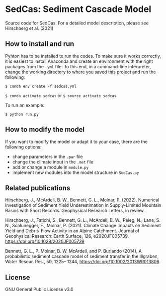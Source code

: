 # SedCas: Sediment Cascade Model

Source code for SedCas. For a detailed model description, please see Hirschberg et al. (2021)

## How to install and run

Pyhton has to be installed to run the codes. To make sure it works correctly, it is easiest to install Anaconda and create an environment with the right packages from the `.yml` file. To this end, in a command-line interpreter, change the working directory to where you saved this project and run the following:

`$ conda env create -f sedcas.yml`

`$ conda activate sedcas` or `$ source activate sedcas`

To run an example:

`$ python run.py`

## How to modify the model

If you want to modify the model or adapt it to your case, there are the following options:

- change parameters in the `.par` file
- change the climate input in the `.met` file
- add or change a module in `module.py`
- implement new modules into the model structure in `SedCas.py`

## Related publications

Hirschberg, J., McArdell, B. W., Bennett, G. L., Molnar, P. (2022). Numerical Investigation of Sediment Yield Underestimation in Supply-Limited Mountain Basins with Short Records. Geophysical Research Letters, in review.

Hirschberg, J., Fatichi, S., Bennett, G. L., McArdell, B. W., Peleg, N., Lane, S. N., Schlunegger, F., Molnar, P. (2021). Climate Change Impacts on Sediment Yield and Debris-Flow Activity in an Alpine Catchment. Journal of Geophysical Research: Earth Surface, 126, e2020JF005739. https://doi.org/10.1029/2020JF005739

Bennett, G. L., P. Molnar, B. W. McArdell, and P. Burlando (2014), A probabilistic sediment cascade model of sediment transfer in the Illgraben, Water Resour. Res., 50, 1225– 1244, https://doi.org/10.1002/2013WR013806.

## License
GNU General Public License v3.0
